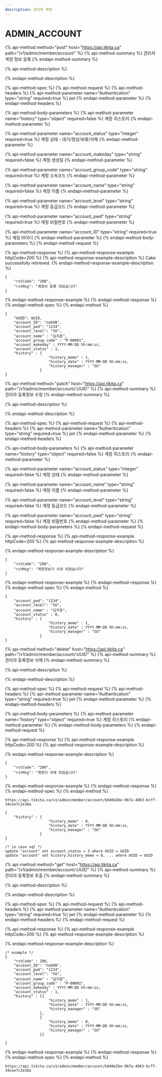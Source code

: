 ```yaml
---
description: 관리자 계정
---
```


# ADMIN\_ACCOUNT

{% api-method method="post" host="https://api.tikita.ca" path="/v1/admin/member/account" %}
{% api-method-summary %}
관리자 계정 정보 등록 
{% endapi-method-summary %}

{% api-method-description %}

{% endapi-method-description %}

{% api-method-spec %}
{% api-method-request %}
{% api-method-headers %}
{% api-method-parameter name="Authentication" type="string" required=true %}
jwt
{% endapi-method-parameter %}
{% endapi-method-headers %}

{% api-method-body-parameters %}
{% api-method-parameter name="history" type="object" required=false %}
계정 히스토리 
{% endapi-method-parameter %}

{% api-method-parameter name="account\_status" type="integer" required=true %}
계정 상태  - 대기/정상/보류/삭제 
{% endapi-method-parameter %}

{% api-method-parameter name="account\_makeday" type="string" required=false %}
계정 생성일 
{% endapi-method-parameter %}

{% api-method-parameter name="account\_group\_code" type="string" required=true %}
계정 소속코드 
{% endapi-method-parameter %}

{% api-method-parameter name="account\_name" type="string" required=false %}
계정 이름 
{% endapi-method-parameter %}

{% api-method-parameter name="account\_level" type="string" required=true %}
계정 등급코드 
{% endapi-method-parameter %}

{% api-method-parameter name="account\_pwd" type="string" required=true %}
계정 비밀번호 
{% endapi-method-parameter %}

{% api-method-parameter name="account\_ID" type="string" required=true %}
계정 아이디 
{% endapi-method-parameter %}
{% endapi-method-body-parameters %}
{% endapi-method-request %}

{% api-method-response %}
{% api-method-response-example httpCode=200 %}
{% api-method-response-example-description %}
Cake successfully retrieved.
{% endapi-method-response-example-description %}

```
{
    "rstCode": "200",
    "rstMsg": "계정이 등록 되었습니다"
}   
```
{% endapi-method-response-example %}
{% endapi-method-response %}
{% endapi-method-spec %}
{% endapi-method %}

```text
{
    "UUID": UUID,
    "account_ID": "nob98",
    "account_pwd": "1234",
    "account_level": "SU",
    "account_name" : "김지훈",
    "account_group_code" : "P-00001",
    "account_makeday" : YYYY-MM-DD hh:mm:ss,
    "account_status" : 1,
    "history" : {
                    "history_memo" : 1,
                    "history_date" : YYYY-MM-DD hh:mm:ss,
                    "history_manager" : "SU"
                }                
}
```

{% api-method method="patch" host="https://api.tikita.ca" path="/v1/admin/member/account/:UUID" %}
{% api-method-summary %}
관리자 등록정보 수정 
{% endapi-method-summary %}

{% api-method-description %}

{% endapi-method-description %}

{% api-method-spec %}
{% api-method-request %}
{% api-method-headers %}
{% api-method-parameter name="Authentication" type="string" required=true %}
jwt
{% endapi-method-parameter %}
{% endapi-method-headers %}

{% api-method-body-parameters %}
{% api-method-parameter name="history" type="object" required=false %}
계정 히스토리 
{% endapi-method-parameter %}

{% api-method-parameter name="account\_status" type="integer" required=false %}
계정 상태 
{% endapi-method-parameter %}

{% api-method-parameter name="account\_name" type="string" required=false %}
계정 이름 
{% endapi-method-parameter %}

{% api-method-parameter name="account\_level" type="string" required=false %}
계정 등급코드 
{% endapi-method-parameter %}

{% api-method-parameter name="account\_pwd" type="string" required=false %}
계정 비밀번호 
{% endapi-method-parameter %}
{% endapi-method-body-parameters %}
{% endapi-method-request %}

{% api-method-response %}
{% api-method-response-example httpCode=200 %}
{% api-method-response-example-description %}

{% endapi-method-response-example-description %}

```
{
    "rstCode": "200",
    "rstMsg": "계정정보가 수정 되었습니다"
}  
```
{% endapi-method-response-example %}
{% endapi-method-response %}
{% endapi-method-spec %}
{% endapi-method %}

```text
{
    "account_pwd": "1234",
    "account_level": "SU",
    "account_name" : "김지훈",
    "account_status" : 0,
    "history" : {
                    "history_memo" : 1,
                    "history_date" : YYYY-MM-DD hh:mm:ss,
                    "history_manager" : "SU"
                }                
}
```

{% api-method method="delete" host="https://api.tikita.ca" path="/v1/admin/member/account/:UUID" %}
{% api-method-summary %}
관리자 등록정보 삭제 
{% endapi-method-summary %}

{% api-method-description %}

{% endapi-method-description %}

{% api-method-spec %}
{% api-method-request %}
{% api-method-headers %}
{% api-method-parameter name="Authentication" type="string" required=true %}
jwt
{% endapi-method-parameter %}
{% endapi-method-headers %}

{% api-method-body-parameters %}
{% api-method-parameter name="history" type="object" required=true %}
계정 히스토리 
{% endapi-method-parameter %}
{% endapi-method-body-parameters %}
{% endapi-method-request %}

{% api-method-response %}
{% api-method-response-example httpCode=200 %}
{% api-method-response-example-description %}

{% endapi-method-response-example-description %}

```
{
    "rstCode": "200",
    "rstMsg": "계정이 삭제 되었습니다"
}  
```
{% endapi-method-response-example %}
{% endapi-method-response %}
{% endapi-method-spec %}
{% endapi-method %}

```text
https://api.tikita.ca/v1/admin/member/account/b948e2be-9b7a-4963-bcff-34cee7c2e38a
```

```text
{
    "history" : {
                    "history_memo" : 0,
                    "history_date" : YYYY-MM-DD hh:mm:ss,
                    "history_manager" : "SU"
                }
}
```

```text
/* in case sql */
update "account" set account_status = 3 where UUID = UUID
update "account" set history.history_memo = 0, ... where UUID = UUID
```

{% api-method method="get" host="https://api.tikita.ca" path="/v1/admin/member/account/:UUID" %}
{% api-method-summary %}
관리자 등록정보 호출 
{% endapi-method-summary %}

{% api-method-description %}

{% endapi-method-description %}

{% api-method-spec %}
{% api-method-request %}
{% api-method-headers %}
{% api-method-parameter name="Authentication" type="string" required=true %}
jwt
{% endapi-method-parameter %}
{% endapi-method-headers %}
{% endapi-method-request %}

{% api-method-response %}
{% api-method-response-example httpCode=200 %}
{% api-method-response-example-description %}

{% endapi-method-response-example-description %}

```
/* example */
{
    "rstCode" : 200,
    "account_ID": "nob98",
    "account_pwd": "1234",
    "account_level": "SU",
    "account_name" : "김지훈",
    "account_group_code" : "P-00001",
    "account_makeday" : YYYY-MM-DD hh:mm:ss,
    "account_status" : 1,
    "history" : [{
                    "history_memo" : 1,
                    "history_date" : YYYY-MM-DD hh:mm:ss,
                    "history_manager" : "SU"
                },
                {
                    "history_memo" : 0,
                    "history_date" : YYYY-MM-DD hh:mm:ss,
                    "history_manager" : "SU"
                }]              

}
```
{% endapi-method-response-example %}
{% endapi-method-response %}
{% endapi-method-spec %}
{% endapi-method %}

```text
https://api.tikita.ca/v1/admin/member/account/b948e2be-9b7a-4963-bcff-34cee7c2e38a
```

